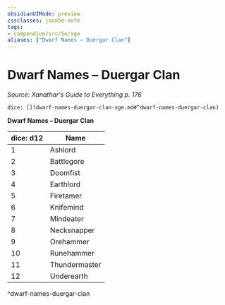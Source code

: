 ```yaml
---
obsidianUIMode: preview
cssclasses: json5e-note
tags:
- compendium/src/5e/xge
aliases: ["Dwarf Names – Duergar Clan"]
---
```

# Dwarf Names – Duergar Clan
*Source: Xanathar's Guide to Everything p. 176* 

`dice: [](dwarf-names-duergar-clan-xge.md#^dwarf-names-duergar-clan)`

**Dwarf Names – Duergar Clan**

| dice: d12 | Name |
|-----------|------|
| 1 | Ashlord |
| 2 | Battlegore |
| 3 | Doomfist |
| 4 | Earthlord |
| 5 | Firetamer |
| 6 | Knifemind |
| 7 | Mindeater |
| 8 | Necksnapper |
| 9 | Orehammer |
| 10 | Runehammer |
| 11 | Thundermaster |
| 12 | Underearth |
^dwarf-names-duergar-clan